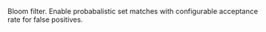 Bloom filter. Enable probabalistic set matches with configurable acceptance rate for false positives.

